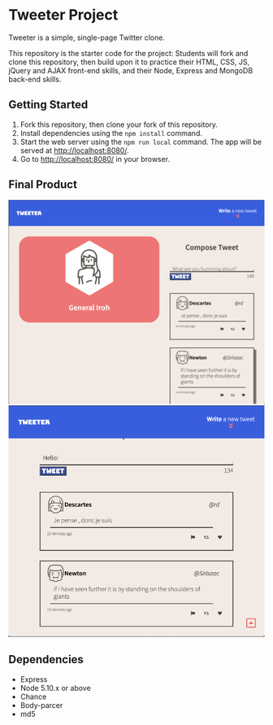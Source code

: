 # Tweeter Project

Tweeter is a simple, single-page Twitter clone.

This repository is the starter code for the project: Students will fork and clone this repository, then build upon it to practice their HTML, CSS, JS, jQuery and AJAX front-end skills, and their Node, Express and MongoDB back-end skills.

## Getting Started

1. Fork this repository, then clone your fork of this repository.
2. Install dependencies using the `npm install` command.
3. Start the web server using the `npm run local` command. The app will be served at <http://localhost:8080/>.
4. Go to <http://localhost:8080/> in your browser.

## Final Product

!["A demo  of the Desktop version!"](https://github.com/mhassan-hub/tweeter/blob/master/docs/Desktop-version.png?raw=true)
!["Showcasing the character limit counter"](https://github.com/mhassan-hub/tweeter/blob/master/docs/Scroll-tweetCounter-demo.png?raw=true)

## Dependencies

- Express
- Node 5.10.x or above
- Chance
- Body-parcer
- md5
